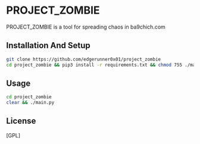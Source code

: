# PROJECT_ZOMBIE

PROJECT_ZOMBIE is a tool for spreading chaos in ba9chich.com 
## Installation And Setup

```bash
git clone https://github.com/edgerunner0x01/project_zombie
cd project_zombie && pip3 install -r requirements.txt && chmod 755 ./main.py
```

## Usage

```bash
cd project_zombie
clear && ./main.py
```


## License
[GPL]
